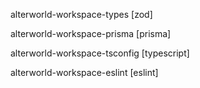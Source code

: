 alterworld-workspace-types [zod]

alterworld-workspace-prisma [prisma]

alterworld-workspace-tsconfig [typescript]

alterworld-workspace-eslint [eslint]
